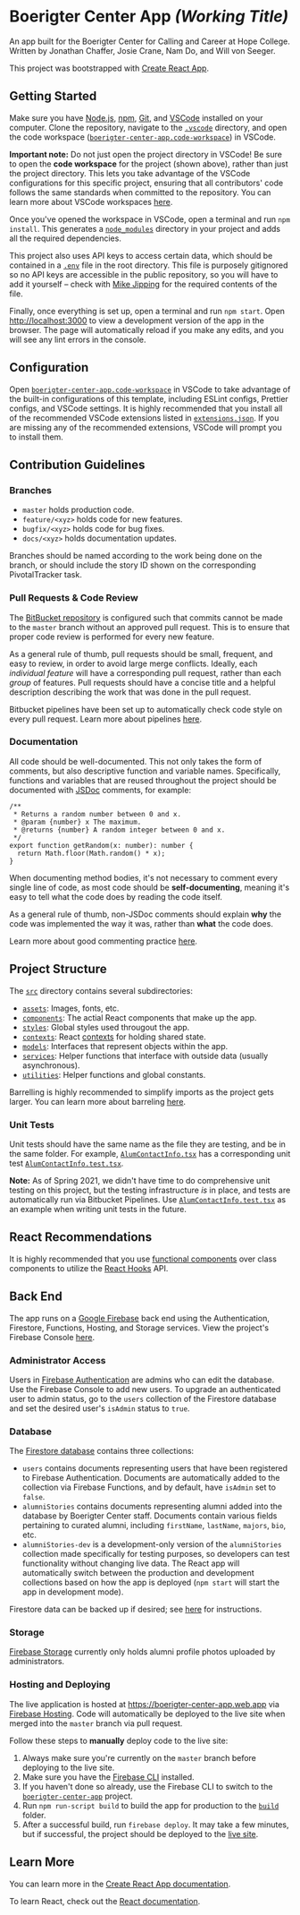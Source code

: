 # Boerigter Center App _(Working Title)_

An app built for the Boerigter Center for Calling and Career at Hope College. Written by Jonathan Chaffer, Josie Crane, Nam Do, and Will von Seeger.

This project was bootstrapped with [Create React App](https://github.com/facebook/create-react-app).

## Getting Started

Make sure you have [Node.js](https://www.npmjs.com/get-npm), [npm](https://www.npmjs.com/get-npm), [Git](https://git-scm.com/downloads), and [VSCode](https://code.visualstudio.com/Download) installed on your computer. Clone the repository, navigate to the [`.vscode`](.vscode) directory, and open the code workspace ([`boerigter-center-app.code-workspace`](.vscode/workspace.code-workspace)) in VSCode.

**Important note:** Do not just open the project directory in VSCode! Be sure to open the **code workspace** for the project (shown above), rather than just the project directory. This lets you take advantage of the VSCode configurations for this specific project, ensuring that all contributors' code follows the same standards when committed to the repository. You can learn more about VSCode workspaces [here](https://stackoverflow.com/questions/44629890/what-is-a-workspace-in-visual-studio-code).

Once you've opened the workspace in VSCode, open a terminal and run `npm install`. This generates a [`node_modules`](node_modules) directory in your project and adds all the required dependencies.

This project also uses API keys to access certain data, which should be contained in a [`.env`](.env) file in the root directory. This file is purposely gitignored so no API keys are accessible in the public repository, so you will have to add it yourself – check with [Mike Jipping](jipping@hope.edu) for the required contents of the file.

Finally, once everything is set up, open a terminal and run `npm start`. Open [http://localhost:3000](http://localhost:3000) to view a development version of the app in the browser. The page will automatically reload if you make any edits, and you will see any lint errors in the console.

## Configuration

Open [`boerigter-center-app.code-workspace`](.vscode/workspace.code-workspace) in VSCode to take advantage of the built-in configurations of this template, including ESLint configs, Prettier configs, and VSCode settings. It is highly recommended that you install all of the recommended VSCode extensions listed in [`extensions.json`](.vscode/extensions.json). If you are missing any of the recommended extensions, VSCode will prompt you to install them.

## Contribution Guidelines

### Branches

- `master` holds production code.
- `feature/<xyz>` holds code for new features.
- `bugfix/<xyz>` holds code for bug fixes.
- `docs/<xyz>` holds documentation updates.

Branches should be named according to the work being done on the branch, or should include the story ID shown on the corresponding PivotalTracker task.

### Pull Requests & Code Review

The [BitBucket repository](https://bitbucket.org/jonathanchaffer-hope/boerigter-center-app) is configured such that commits cannot be made to the `master` branch without an approved pull request. This is to ensure that proper code review is performed for every new feature.

As a general rule of thumb, pull requests should be small, frequent, and easy to review, in order to avoid large merge conflicts. Ideally, each _individual feature_ will have a corresponding pull request, rather than each _group_ of features. Pull requests should have a concise title and a helpful description describing the work that was done in the pull request.

Bitbucket pipelines have been set up to automatically check code style on every pull request. Learn more about pipelines [here](https://support.atlassian.com/bitbucket-cloud/docs/build-test-and-deploy-with-pipelines/).

### Documentation

All code should be well-documented. This not only takes the form of comments, but also descriptive function and variable names. Specifically, functions and variables that are reused throughout the project should be documented with [JSDoc](https://en.wikipedia.org/wiki/JSDoc) comments, for example:

```
/**
 * Returns a random number between 0 and x.
 * @param {number} x The maximum.
 * @returns {number} A random integer between 0 and x.
 */
export function getRandom(x: number): number {
  return Math.floor(Math.random() * x);
}
```

When documenting method bodies, it's not necessary to comment every single line of code, as most code should be **self-documenting**, meaning it's easy to tell what the code does by reading the code itself.

As a general rule of thumb, non-JSDoc comments should explain **why** the code was implemented the way it was, rather than **what** the code does.

Learn more about good commenting practice [here](https://javascript.info/comments).

## Project Structure

The [`src`](src) directory contains several subdirectories:

- [`assets`](src/assets): Images, fonts, etc.
- [`components`](src/components): The actial React components that make up the app.
- [`styles`](src/styles): Global styles used througout the app.
- [`contexts`](src/contexts): React [contexts](https://reactjs.org/docs/context.html) for holding shared state.
- [`models`](src/models): Interfaces that represent objects within the app.
- [`services`](src/services): Helper functions that interface with outside data (usually asynchronous).
- [`utilities`](src/utilities): Helper functions and global constants.

Barrelling is highly recommended to simplify imports as the project gets larger. You can learn more about barreling [here](https://basarat.gitbook.io/typescript/main-1/barrel).

### Unit Tests

Unit tests should have the same name as the file they are testing, and be in the same folder. For example, [`AlumContactInfo.tsx`](src/components/reusables/AlumContactInfo/AlumContactInfo.tsx) has a corresponding unit test [`AlumContactInfo.test.tsx`](src/components/reusables/AlumContactInfo/AlumContactInfo.test.tsx).

**Note:** As of Spring 2021, we didn't have time to do comprehensive unit testing on this project, but the testing infrastructure _is_ in place, and tests are automatically run via Bitbucket Pipelines. Use [`AlumContactInfo.test.tsx`](src/components/reusables/AlumContactInfo/AlumContactInfo.test.tsx) as an example when writing unit tests in the future.

## React Recommendations

It is highly recommended that you use [functional components](https://reactjs.org/docs/components-and-props.html) over class components to utilize the [React Hooks](https://reactjs.org/docs/hooks-intro.html) API.

## Back End

The app runs on a [Google Firebase](https://firebase.google.com) back end using the Authentication, Firestore, Functions, Hosting, and Storage services. View the project's Firebase Console [here](https://console.firebase.google.com/u/0/project/boerigter-center-app/overview).

### Administrator Access

Users in [Firebase Authentication](https://console.firebase.google.com/u/0/project/boerigter-center-app/authentication/users) are admins who can edit the database. Use the Firebase Console to add new users. To upgrade an authenticated user to admin status, go to the `users` collection of the Firestore database and set the desired user's `isAdmin` status to `true`.

### Database

The [Firestore database](https://console.firebase.google.com/u/0/project/boerigter-center-app/firestore) contains three collections:

- `users` contains documents representing users that have been registered to Firebase Authentication. Documents are automatically added to the collection via Firebase Functions, and by default, have `isAdmin` set to `false`.
- `alumniStories` contains documents representing alumni added into the database by Boerigter Center staff. Documents contain various fields pertaining to curated alumni, including `firstName`, `lastName`, `majors`, `bio`, etc.
- `alumniStories-dev` is a development-only version of the `alumniStories` collection made specifically for testing purposes, so developers can test functionality without changing live data. The React app will automatically switch between the production and development collections based on how the app is deployed (`npm start` will start the app in development mode).

Firestore data can be backed up if desired; see [here](https://firebase.google.com/docs/firestore/manage-data/export-import) for instructions.

### Storage

[Firebase Storage](https://console.firebase.google.com/u/0/project/boerigter-center-app/storage) currently only holds alumni profile photos uploaded by administrators.

### Hosting and Deploying

The live application is hosted at https://boerigter-center-app.web.app via [Firebase Hosting](https://console.firebase.google.com/u/0/project/boerigter-center-app/hosting). Code will automatically be deployed to the live site when merged into the `master` branch via pull request.

Follow these steps to **manually** deploy code to the live site:

1. Always make sure you're currently on the `master` branch before deploying to the live site.
2. Make sure you have the [Firebase CLI](https://firebase.google.com/docs/cli#install_the_firebase_cli) installed.
3. If you haven't done so already, use the Firebase CLI to switch to the [`boerigter-center-app`](https://console.firebase.google.com/u/0/project/boerigter-center-app) project.
4. Run `npm run-script build` to build the app for production to the [`build`](build) folder.
5. After a successful build, run `firebase deploy`. It may take a few minutes, but if successful, the project should be deployed to the [live site](https://boerigter-center-app.web.app).

## Learn More

You can learn more in the [Create React App documentation](https://facebook.github.io/create-react-app/docs/getting-started).

To learn React, check out the [React documentation](https://reactjs.org/).
